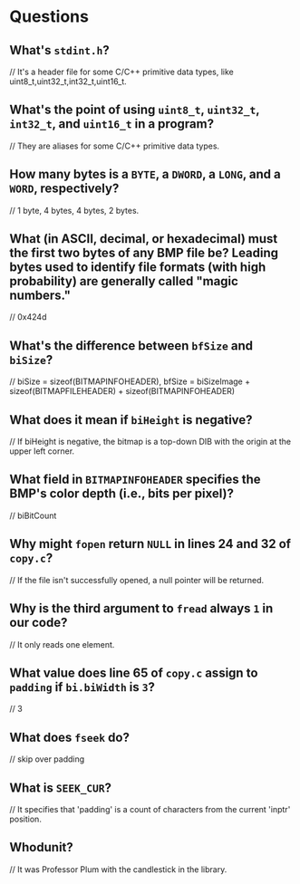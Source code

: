 # Questions

## What's `stdint.h`?

// It's a header file for some C/C++ primitive data types, like uint8_t,uint32_t,int32_t,uint16_t.

## What's the point of using `uint8_t`, `uint32_t`, `int32_t`, and `uint16_t` in a program?

// They are aliases for some C/C++ primitive data types.

## How many bytes is a `BYTE`, a `DWORD`, a `LONG`, and a `WORD`, respectively?

// 1 byte, 4 bytes, 4 bytes, 2 bytes.

## What (in ASCII, decimal, or hexadecimal) must the first two bytes of any BMP file be? Leading bytes used to identify file formats (with high probability) are generally called "magic numbers."

// 0x424d

## What's the difference between `bfSize` and `biSize`?

// biSize = sizeof(BITMAPINFOHEADER), bfSize = biSizeImage + sizeof(BITMAPFILEHEADER) + sizeof(BITMAPINFOHEADER)

## What does it mean if `biHeight` is negative?

// If biHeight is negative, the bitmap is a top-down DIB with the origin at the upper left corner.

## What field in `BITMAPINFOHEADER` specifies the BMP's color depth (i.e., bits per pixel)?

// biBitCount

## Why might `fopen` return `NULL` in lines 24 and 32 of `copy.c`?

// If the file isn't successfully opened, a null pointer will be returned.

## Why is the third argument to `fread` always `1` in our code?

// It only reads one element.

## What value does line 65 of `copy.c` assign to `padding` if `bi.biWidth` is `3`?

// 3

## What does `fseek` do?

// skip over padding

## What is `SEEK_CUR`?

// It specifies that 'padding' is a count of characters from the current 'inptr' position.

## Whodunit?

// It was Professor Plum with the candlestick in the library.
